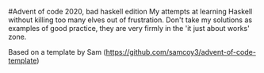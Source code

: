#Advent of code 2020, bad haskell edition
My attempts at learning Haskell without killing too many elves out of frustration.
Don't take my solutions as examples of good practice, they are very firmly in the 'it just about works' zone.

Based on a template by Sam (https://github.com/samcoy3/advent-of-code-template)
